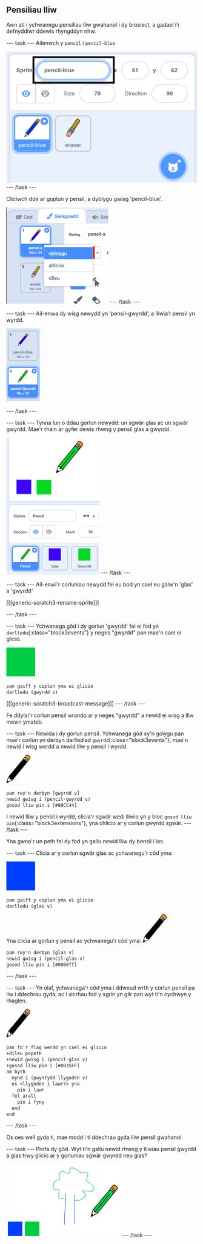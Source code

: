 ## Pensiliau lliw

Awn ati i ychwanegu pensiliau lliw gwahanol i dy brosiect, a gadael i’r defnyddiwr ddewis rhyngddyn nhw.

\--- task \--- Ailenwch y `pencil` i `pencil-blue`

![ail-enwi-pensil](images/rename-pencil.png) \--- /task \---

Cliciwch dde ar guplun y pensil, a dyblygu gwisg 'pencil-blue'.

![sgrinlun](images/paint-blue-duplicate.png) \--- /task \---

\--- task \--- Ail-enwa dy wisg newydd yn ‘pensil-gwyrdd’, a lliwia’r pensil yn wyrdd.

![sgrinlun](images/paint-pencil-green.png)

\--- /task \---

\--- task \--- Tynna lun o ddau gorlun newydd: un sgwâr glas ac un sgwâr gwyrdd. Mae'r rhain ar gyfer dewis rhwng y pensil glas a gwyrdd.

![sgrinlun](images/paint-selectors.png) \--- /task \---

\--- task \--- Ail-enwi'r corluniau newydd fel eu bod yn cael eu galw'n 'glas' a 'gwyrdd'

[[[generic-scratch3-rename-sprite]]]

\--- /task \---

\--- task \--- Ychwanega gôd i dy gorlun 'gwyrdd' fel ei fod yn `darlledu`{:class="block3events"} y neges "gwyrdd" pan mae'n cael ei glicio.

![sgwâr gwyrdd](images/green_square.png)

```blocks3
pan gaiff y ciplun yma ei glicio
darlledu (gwyrdd v)
```

[[[generic-scratch3-broadcast-message]]] \--- /task \---

Fe ddylai'r corlun pensil wrando ar y neges "gwyrdd" a newid ei wisg a lliw mewn ymateb.

\--- task \--- Newida i dy gorlun pensil. Ychwanega gôd sy'n golygu pan mae'r corlun yn derbyn darllediad `gwyrdd`{:class="block3events"}, mae'n newid i wisg werdd a newid lliw y pensil i wyrdd.

![pensil](images/pencil.png)

```blocks3
pan rwy'n derbyn [gwyrdd v]
newid gwisg i (pencil-gwyrdd v)
gosod lliw pin i [#00CC44]
```

I newid lliw y pensil i wyrdd, clicia'r sgwâr wedi lliwio yn y bloc `gosod lliw pin`{:class="block3extensions"}, yna chlicio ar y corlun gwyrdd sgwâr. \--- /task \---

Yna gwna'r un peth fel dy fod yn gallu newid lliw dy bensil i las.

\--- task \--- Clicia ar y corlun sgwâr glas ac ychwanegu'r côd yma:

![blue_square](images/blue_square.png)

```blocks3
pan gaiff y ciplun yma ei glicio
darlledu (glas v)
```

Yna clicia ar gorlun y pensil ac ychwanegu'r côd yma: ![pensil](images/pencil.png)

```blocks3
pan rwy'n derbyn [glas v]
newid gwisg i (pencil-glas v)
gosod lliw pin i [#0000ff]
```

\--- /task \---

\--- task \--- Yn olaf, ychwanega'r côd yma i ddweud wrth y corlun pensil pa liw i ddechrau gyda, ac i sicrhau fod y sgrin yn glir pan wyt ti'n cychwyn y rhaglen.

![pensil](images/pencil.png)

```blocks3
pan fo'r flag werdd yn cael ei glicio
+dileu popeth
+newid gwisg i (pencil-glas v)
+gosod lliw pin i [#0035FF]
am byth 
  mynd i (pwyntydd llygoden v)
  os <llygoden i lawr?> yna 
    pin i lawr
  fel arall 
    pin i fyny
  end
end
```

\--- /task \---

Os oes well gyda ti, mae modd i ti ddechrau gyda lliw pensil gwahanol.

\--- task \--- Profa dy gôd. Wyt ti'n gallu newid rhwng y lliwiau pensil gwyrdd a glas trwy glicio ar y gorluniau sgwâr gwyrdd neu glas?

![sgrinlun](images/paint-pens-test.png) \--- /task \---